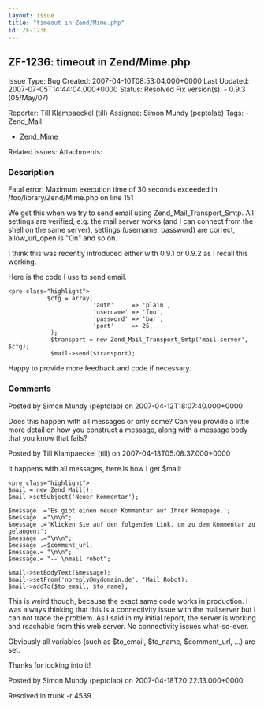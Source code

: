 ```yaml
---
layout: issue
title: "timeout in Zend/Mime.php"
id: ZF-1236
---
```


ZF-1236: timeout in Zend/Mime.php
---------------------------------

 Issue Type: Bug Created: 2007-04-10T08:53:04.000+0000 Last Updated: 2007-07-05T14:44:04.000+0000 Status: Resolved Fix version(s): - 0.9.3 (05/May/07)
 
 Reporter:  Till Klampaeckel (till)  Assignee:  Simon Mundy (peptolab)  Tags: - Zend\_Mail
- Zend\_Mime
 
 Related issues: 
 Attachments: 
### Description

Fatal error: Maximum execution time of 30 seconds exceeded in /foo/library/Zend/Mime.php on line 151

We get this when we try to send email using Zend\_Mail\_Transport\_Smtp. All settings are verified, e.g. the mail server works (and I can connect from the shell on the same server), settings (username, password) are correct, allow\_url\_open is "On" and so on.

I think this was recently introduced either with 0.9.1 or 0.9.2 as I recall this working.

Here is the code I use to send email.

 
    <pre class="highlight">
               $cfg = array(  
                            'auth'     => 'plain',
                            'username' => 'foo',
                            'password' => 'bar',
                            'port'     => 25,
                );
                $transport = new Zend_Mail_Transport_Smtp('mail.server', $cfg);
                $mail->send($transport);


Happy to provide more feedback and code if necessary.

 

 

### Comments

Posted by Simon Mundy (peptolab) on 2007-04-12T18:07:40.000+0000

Does this happen with all messages or only some? Can you provide a little more detail on how you construct a message, along with a message body that you know that fails?

 

 

Posted by Till Klampaeckel (till) on 2007-04-13T05:08:37.000+0000

It happens with all messages, here is how I get $mail:

 
    <pre class="highlight">
    $mail = new Zend_Mail();
    $mail->setSubject('Neuer Kommentar');
    
    $message  ='Es gibt einen neuen Kommentar auf Ihrer Homepage.';
    $message .="\n\n";
    $message .='Klicken Sie auf den folgenden Link, um zu dem Kommentar zu gelangen:';
    $message .="\n\n";
    $message .=$comment_url;
    $message.= "\n\n";
    $message.= "-- \nmail robot";
    
    $mail->setBodyText($message);
    $mail->setFrom('noreply@mydomain.de', 'Mail Robot);
    $mail->addTo($to_email, $to_name);


This is weird though, because the exact same code works in production. I was always thinking that this is a connectivity issue with the mailserver but I can not trace the problem. As I said in my initial report, the server is working and reachable from this web server. No connectivity issues what-so-ever.

Obviously all variables (such as $to\_email, $to\_name, $comment\_url, ...) are set.

Thanks for looking into it!

 

 

Posted by Simon Mundy (peptolab) on 2007-04-18T20:22:13.000+0000

Resolved in trunk -r 4539

 

 